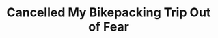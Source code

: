 ---
layout: community
category: community
title: "Cancelled My Bikepacking Trip Out of Fear"
description: "I tried bikepacking for the first time (solo), loaded up, weather looked great spirits were high, and I was about 15 miles from my campsite when suddenly the weather took a turn for the worse. It was pouring rain, whipping wind, with a bad thunderstorm directly overhead. A couple trees came down across the trail I was on, at times gusts almost knocked me over, and despite all my rain gear my shoes and socks became a puddle."
isTopLevel: false
isSingleLevel: false
isArticle: false
datePublished: 2022-06-18 11:02:00 +0300
dateModified: 2022-06-18 11:02:00 +0300
published: false
---